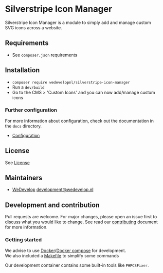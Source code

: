 # Silverstripe Icon Manager
Silverstripe Icon Manager is a module to simply add and manage custom SVG icons across a website.

## Requirements
* See `composer.json` requirements

## Installation
* `composer require wedevelopnl/silverstripe-icon-manager`
* Run a `dev/build`
* Go to the CMS > 'Custom Icons' and you can now add/manage custom icons

### Further configuration

For more information about configuration, check out the documentation in the `docs` directory.

* [Configuration](docs/configuration.md)

## License
See [License](LICENSE)

## Maintainers
* [WeDevelop](https://www.wedevelop.nl/) <development@wedevelop.nl>

## Development and contribution
Pull requests are welcome. For major changes, please open an issue first to discuss what you would like to change.
See read our [contributing](CONTRIBUTING.md) document for more information.

### Getting started
We advise to use [Docker](https://docker.com)/[Docker compose](https://docs.docker.com/compose/) for development.\
We also included a [Makefile](https://www.gnu.org/software/make/) to simplify some commands

Our development container contains some built-in tools like `PHPCSFixer`.
